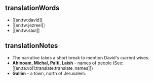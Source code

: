## translationWords

* [[en:tw:david]]
* [[en:tw:jezreel]]
* [[en:tw:saul]]

## translationNotes

* The narrative takes a short break to mention David's current wives.
* **Ahinoam, Michal, Palti, Laish** - names of people (See: [[en:ta:vol1:translate:translate_names]])
* **Gallim** - a town, north of Jerusalem.
